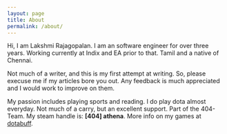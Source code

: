 ```yaml
---
layout: page
title: About
permalink: /about/
---
```


Hi, I am Lakshmi Rajagopalan. I am an software engineer for over three years. Working currently at Indix and EA prior to that.
Tamil and a native of Chennai.

Not much of a writer, and this is my first attempt at writing. So, please execuse me if my articles bore you out. 
Any feedback is much appreciated and I would work to improve on them.

My passion includes playing sports and reading. 
I do play dota almost everyday. Not much of a carry, but an excellent support. Part of the 404-Team.
My steam handle is: **[404] athena**. More info on my games at [dotabuff](https://www.dotabuff.com/players/144760510).
